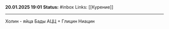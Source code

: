 **20.01.2025 19:01**
**Status:** #inbox 
Links: [[Курение]] 

---

Холин - яйца
Бады АЦЦ + Глицин
Ниацин 
